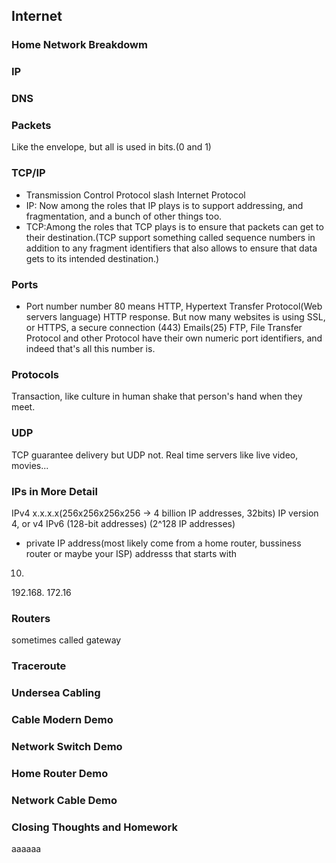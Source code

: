 ## Internet
### Home Network Breakdowm
### IP
### DNS
### Packets
Like the envelope, but all is used in bits.(0 and 1)
### TCP/IP
- Transmission Control Protocol slash Internet Protocol
- IP: Now among the roles that IP plays is to support addressing, and fragmentation, and a bunch of other things too.
- TCP:Among the roles that TCP plays is to ensure that packets can get to their destination.(TCP support something called sequence numbers in addition to any fragment identifiers that also allows to ensure that data gets to its intended destination.)
### Ports
- Port number
number 80 means HTTP, Hypertext Transfer Protocol(Web servers language)
HTTP response.
But now many websites is using SSL, or HTTPS, a secure connection (443)
Emails(25)
FTP, File Transfer Protocol and other Protocol have their own numeric port identifiers, and indeed that's all this number is.
### Protocols
Transaction, like culture in human shake that person's hand when they meet.
### UDP
TCP guarantee delivery but UDP not.
Real time servers like live video, movies...
### IPs in More Detail
IPv4 x.x.x.x(256x256x256x256 -> 4 billion IP addresses, 32bits)
IP version 4, or v4
IPv6 (128-bit addresses) (2^128 IP addresses)
- private IP address(most likely come from a home router, bussiness router or maybe your ISP)
addresss that starts with
10.
192.168.
172.16
### Routers
sometimes called gateway
### Traceroute
### Undersea Cabling
### Cable Modern Demo
### Network Switch Demo
### Home Router Demo
### Network Cable Demo
### Closing Thoughts and Homework
aaaaaa